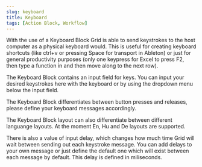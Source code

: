 ```yaml
---
slug: keyboard
title: Keyboard
tags: [Action Block, Workflow]
---
```


With the use of a Keyboard Block Grid is able to send keystrokes to the host computer as a physical keyboard would. This is useful for creating keyboard shortcuts (like ctrl+v or pressing Space for transport in Ableton) or just for general productivity purposes (only one keypress for Excel to press F2, then type a function in and then move along to the next row).

The Keyboard Block contains an input field for keys. You can input your desired keystrokes here with the keyboard or by using the dropdown menu below the input field.

The Keyboard Block differentiates between button presses and releases, please define your keyboard messages accordingly.

The Keyboard Block layout can also differentiate between different languange layouts. At the moment En, Hu and De layouts are supported.

There is also a value of input delay, which changes how much time Grid will wait between sending out each keystroke message. You can add delays to your own message or just define the default one which will exist between each message by default. This delay is defined in miliseconds.